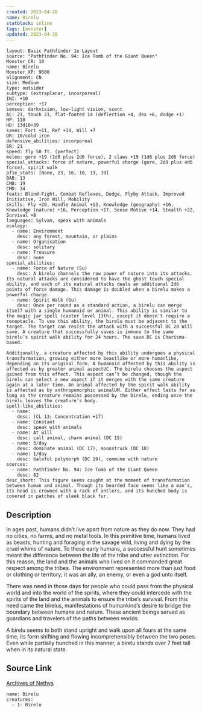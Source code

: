 ```yaml
---
created: 2023-04-28
name: Birelu
statblock: inline
tags: [monster]
updated: 2023-04-28
---
```

```statblock
layout: Basic Pathfinder 1e Layout
source: "Pathfinder No. 94: Ice Tomb of the Giant Queen"
Monster_CR: 10
name: Birelu
Monster_XP: 9600
alignment: CN
size: Medium
type: outsider
subtype: (extraplanar, incorporeal)
INI: +10
perception: +17
senses: darkvision, low-light vision, scent
AC: 21, touch 21, flat-footed 14 (deflection +4, dex +6, dodge +1)
HP: 110
HD: 13d10+39
saves: Fort +11, Ref +14, Will +7
DR: 10/cold iron
defensive_abilities: incorporeal
SR: 21
speed: fly 50 ft. (perfect)
melee: gore +19 (1d8 plus 2d6 force), 2 claws +19 (1d6 plus 2d6 force)
special_attacks: force of nature, powerful charge (gore, 2d8 plus 4d6 force), spirit walk
pf1e_stats: [None, 23, 16, 10, 13, 19]
BAB: 13
CMB: 19
CMD: 34
feats: Blind-Fight, Combat Reflexes, Dodge, Flyby Attack, Improved Initiative, Iron Will, Mobility
skills: Fly +20, Handle Animal +13, Knowledge (geography) +16, Knowledge (nature) +16, Perception +17, Sense Motive +14, Stealth +22, Survival +8
languages: Sylvan, speak with animals
ecology:
  - name: Environment
    desc: any forest, mountain, or plains
  - name: Organisation
    desc: solitary
  - name: Treasure
    desc: none
special_abilities:
  - name: Force of Nature (Su)
    desc: A birelu channels the raw power of nature into its attacks. Its natural attacks are considered to have the ghost touch special ability, and each of its natural attacks deals an additional 2d6 points of force damage. This damage is doubled when a birelu makes a powerful charge.
  - name: Spirit Walk (Su)
    desc: Once per round as a standard action, a birelu can merge itself with a single humanoid or animal. This ability is similar to the magic jar spell (caster level 13th), except it doesn’t require a receptacle. To use this ability, the birelu must be adjacent to the target. The target can resist the attack with a successful DC 20 Will save. A creature that successfully saves is immune to the same birelu’s spirit walk ability for 24 hours. The save DC is Charisma-based.

Additionally, a creature affected by this ability undergoes a physical transformation, growing either more beastlike or more humanlike, depending on its original form. A humanoid affected by this ability is affected as by greater animal aspectUC. The birelu chooses the aspect gained from this effect. This aspect can’t be changed, though the birelu can select a new aspect if it merges with the same creature again at a later time. An animal affected by the spirit walk ability is affected as by anthropomorphic animalUM. Either effect lasts for as long as the creature remains possessed by the birelu, ending once the birelu leaves the creature’s body.
spell-like_abilities:
  - name:
    desc: (CL 13; Concentration +17)
  - name: Constant
    desc: speak with animals
  - name: At will
    desc: call animal, charm animal (DC 15)
  - name: 3/day
    desc: dominate animal (DC 17), moonstruck (DC 18)
  - name: 1/day
    desc: baleful polymorph (DC 19), commune with nature
sources:
  - name: Pathfinder No. 94: Ice Tomb of the Giant Queen
    desc: 82
desc_short: This figure seems caught at the moment of transformation between human and animal. Though its bearded face seems like a man’s, its head is crowned with a rack of antlers, and its hunched body is covered in patches of sleek black fur.
```
## Description
In ages past, humans didn’t live apart from nature as they do now. They had no cities, no farms, and no metal tools. In this primitive time, humans lived as beasts, hunting and foraging in the savage wild, living and dying by the cruel whims of nature. To these early humans, a successful hunt sometimes meant the difference between the life of the tribe and utter extinction. For this reason, the land and the animals who lived on it commanded great respect among the tribes. The environment represented more than just food or clothing or territory; it was an ally, an enemy, or even a god unto itself.

There was need in those days for people who could pass from the physical world and into the world of the spirits, where they could intercede with the spirits of the land and the animals to ensure the tribe’s survival. From this need came the birelus, manifestations of humankind’s desire to bridge the boundary between humans and nature. These ancient beings served as guardians and travelers of the paths between worlds.

A birelu seems to both stand upright and walk upon all fours at the same time, its form shifting and flowing incomprehensibly between the two poses. Even while partially hunched in this manner, a birelu stands over 7 feet tall when in its natural state.
## Source Link
[Archives of Nethys](https://aonprd.com/MonsterDisplay.aspx?ItemName=Birelu)
```encounter-table
name: Birelu
creatures:
  - 1: Birelu
```
